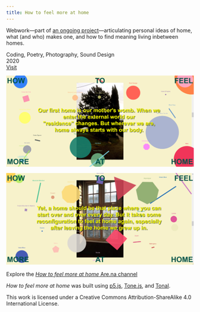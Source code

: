 ```yaml
---
title: How to feel more at home
---
```

Webwork—part of [an ongoing project](https://www.are.na/francesco-imola-2o2ng4qooxm/how-to-feel-more-at-home)—articulating personal ideas of home, what (and who) makes one, and how to find meaning living inbetween homes. 

<span class="makeitgrey">Coding, Poetry, Photography, Sound Design <br>2020 <br>[Visit](https://francescoimola.github.io/htfmat/)</span>

<a class="imga" href="https://francescoimola.github.io/htfmat/" target="_blank"><img src="assets\hftmah\htfmah.png"/></a>

<a class="imga" href="https://francescoimola.github.io/htfmat/" target="_blank"><img src="assets\hftmah\How to Feel More at Home Screenshot.png"/></a>

Explore the [<i>How to feel more at home</i> Are.na channel](https://www.are.na/francesco-imola-2o2ng4qooxm/how-to-feel-more-at-home)

_How to feel more at home_ was built using [p5.js](https://p5js.org/), [Tone.js](https://tonejs.github.io/), and [Tonal](https://github.com/tonaljs/tonal).

<span class="makeitgrey">This work is licensed under a Creative Commons Attribution-ShareAlike 4.0 International License.</span>